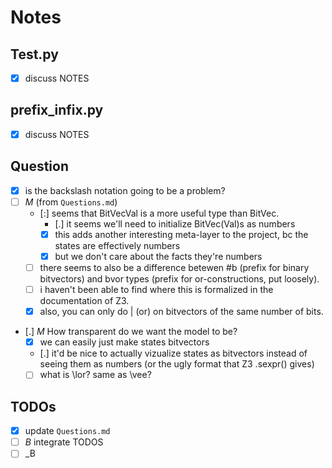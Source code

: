 # Notes

## Test.py

- [x] discuss NOTES

## prefix_infix.py

- [x] discuss NOTES

## Question

- [x] is the backslash notation going to be a problem?
- [ ] _M_ (from `Questions.md`)
  - [:] seems that BitVecVal is a more useful type than BitVec.
    - [.] it seems we'll need to initialize BitVec(Val)s as numbers
    - [x] this adds another interesting meta-layer to the project, bc the states are effectively numbers
    - [x] but we don't care about the facts they're numbers
  - [ ] there seems to also be a difference betewen #b (prefix for binary bitvectors) and bvor types (prefix for or-constructions, put loosely).
  - [ ] i haven't been able to find where this is formalized in the documentation of Z3.
  - [x] also, you can only do | (or) on bitvectors of the same number of bits.
- [.] _M_ How transparent do we want the model to be?
  - [x] we can easily just make states bitvectors
  - [.] it'd be nice to actually vizualize states as bitvectors instead of seeing them as numbers (or the ugly format that Z3 .sexpr() gives)
  - [ ] what is \lor? same as \vee?

## TODOs

- [x] update `Questions.md`
- [ ] _B_ integrate TODOS
- [ ] \_B
